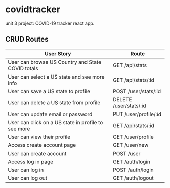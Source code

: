 # covidtracker
unit 3 project: COVID-19 tracker react app.

## CRUD Routes
|User Story|Route|
|-|-|
|User can browse US Country and State COVID totals| GET /api/stats|
|User can select a US state and see more info| GET /api/stats/:id|
|User can save a US state to profile| POST /user/stats/:id|
|User can delete a US state from profile| DELETE /user/stats/:id|
|User can update email or password| PUT /user/profile/:id|
|User can click on a US state in profile to see more| GET /api/stats/:id|
|User can view their profile| GET /user/profile|
|Access create account page| GET /user/new|
|User can create account| POST /user|
|Access log in page| GET /auth/login|
|User can log in| POST /auth/login|
|User can log out| GET /auth/logout|